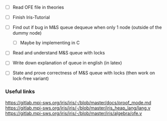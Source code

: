 - [ ] Read OFE file in theories
- [ ] Finish Iris-Tutorial
- [ ] Find out if bug in M&S queue dequeue when only 1 node (outside of the dummy node)
  - [ ] Maybe by implementing in C
  
- [ ] Read and understand M&S queue with locks

- [ ] Write down explanation of queue in english (in latex)

- [ ] State and prove correctness of M&S queue with locks (then work on lock-free variant)


### Useful links
https://gitlab.mpi-sws.org/iris/iris/-/blob/master/docs/proof_mode.md
https://gitlab.mpi-sws.org/iris/iris/-/blob/master/iris_heap_lang/lang.v
https://gitlab.mpi-sws.org/iris/iris/-/blob/master/iris/algebra/ofe.v
